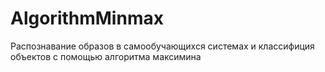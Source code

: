 # AlgorithmMinmax
 Распознавание образов в самообучающихся системах и классифиция объектов с помощью алгоритма максимина
